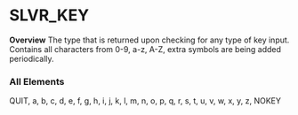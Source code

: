 # SLVR_KEY
**Overview**
The type that is returned upon checking for any type of key input. Contains all characters from 0-9, a-z, A-Z, extra symbols are being added periodically.

### All Elements
QUIT,
	a, b, c, d, e, f, g, h, i, j, k, l, m, n, o, p, q, r, s, t, u, v, w, x, y, z,
	NOKEY